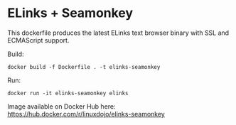 # ELinks + Seamonkey

This dockerfile produces the latest ELinks text browser binary with SSL and ECMAScript support.

Build:
```
docker build -f Dockerfile . -t elinks-seamonkey
```
Run:
```
docker run -it elinks-seamonkey elinks
```
Image available on Docker Hub here: https://hub.docker.com/r/linuxdojo/elinks-seamonkey
